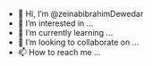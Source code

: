 - 👋 Hi, I’m @zeinabibrahimDewedar
- 👀 I’m interested in ...
- 🌱 I’m currently learning ...
- 💞️ I’m looking to collaborate on ...
- 📫 How to reach me ...

<!---
zeinabibrahimDewedar/zeinabibrahimDewedar is a ✨ special ✨ repository because its `README.md` (this file) appears on your GitHub profile.
You can click the Preview link to take a look at your changes.
--->
